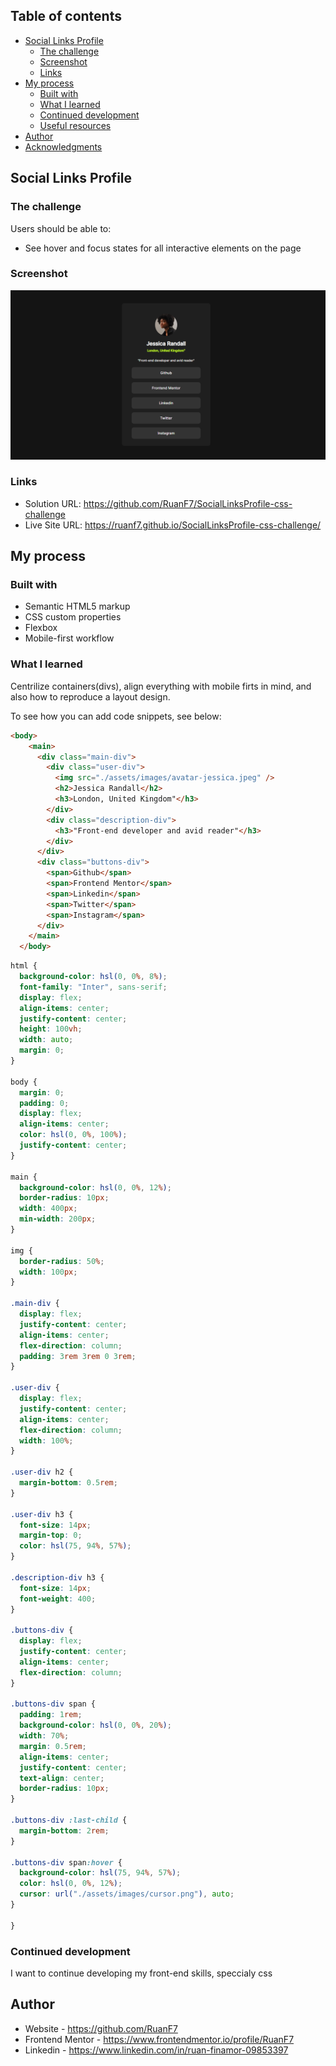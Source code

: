## Table of contents

- [Social Links Profile](#Social-Links-Profile)
  - [The challenge](#the-challenge)
  - [Screenshot](#screenshot)
  - [Links](#links)
- [My process](#my-process)
  - [Built with](#built-with)
  - [What I learned](#what-i-learned)
  - [Continued development](#continued-development)
  - [Useful resources](#useful-resources)
- [Author](#author)
- [Acknowledgments](#acknowledgments)


## Social Links Profile

### The challenge

Users should be able to:

- See hover and focus states for all interactive elements on the page

### Screenshot

![](image.png)

### Links

- Solution URL: https://github.com/RuanF7/SocialLinksProfile-css-challenge
- Live Site URL: https://ruanf7.github.io/SocialLinksProfile-css-challenge/

## My process

### Built with

- Semantic HTML5 markup
- CSS custom properties
- Flexbox
- Mobile-first workflow



### What I learned

Centrilize containers(divs), align everything with mobile firts in mind, and also how to reproduce a layout design.

To see how you can add code snippets, see below:

```html
<body>
    <main>
      <div class="main-div">
        <div class="user-div">
          <img src="./assets/images/avatar-jessica.jpeg" />
          <h2>Jessica Randall</h2>
          <h3>London, United Kingdom"</h3>
        </div>
        <div class="description-div">
          <h3>"Front-end developer and avid reader"</h3>
        </div>
      </div>
      <div class="buttons-div">
        <span>Github</span>
        <span>Frontend Mentor</span>
        <span>Linkedin</span>
        <span>Twitter</span>
        <span>Instagram</span>
      </div>
    </main>
  </body>
```

```css
html {
  background-color: hsl(0, 0%, 8%);
  font-family: "Inter", sans-serif;
  display: flex;
  align-items: center;
  justify-content: center;
  height: 100vh;
  width: auto;
  margin: 0;
}

body {
  margin: 0;
  padding: 0;
  display: flex;
  align-items: center;
  color: hsl(0, 0%, 100%);
  justify-content: center;
}

main {
  background-color: hsl(0, 0%, 12%);
  border-radius: 10px;
  width: 400px;
  min-width: 200px;
}

img {
  border-radius: 50%;
  width: 100px;
}

.main-div {
  display: flex;
  justify-content: center;
  align-items: center;
  flex-direction: column;
  padding: 3rem 3rem 0 3rem;
}

.user-div {
  display: flex;
  justify-content: center;
  align-items: center;
  flex-direction: column;
  width: 100%;
}

.user-div h2 {
  margin-bottom: 0.5rem;
}

.user-div h3 {
  font-size: 14px;
  margin-top: 0;
  color: hsl(75, 94%, 57%);
}

.description-div h3 {
  font-size: 14px;
  font-weight: 400;
}

.buttons-div {
  display: flex;
  justify-content: center;
  align-items: center;
  flex-direction: column;
}

.buttons-div span {
  padding: 1rem;
  background-color: hsl(0, 0%, 20%);
  width: 70%;
  margin: 0.5rem;
  align-items: center;
  justify-content: center;
  text-align: center;
  border-radius: 10px;
}

.buttons-div :last-child {
  margin-bottom: 2rem;
}

.buttons-div span:hover {
  background-color: hsl(75, 94%, 57%);
  color: hsl(0, 0%, 12%);
  cursor: url("./assets/images/cursor.png"), auto;
}

}
```

### Continued development

I want to continue developing my front-end skills, speccialy css

## Author

- Website - https://github.com/RuanF7
- Frontend Mentor - https://www.frontendmentor.io/profile/RuanF7
- Linkedin - https://www.linkedin.com/in/ruan-finamor-09853397



